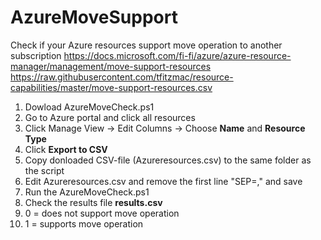 # AzureMoveSupport
Check if your Azure resources support move operation to another subscription
https://docs.microsoft.com/fi-fi/azure/azure-resource-manager/management/move-support-resources
https://raw.githubusercontent.com/tfitzmac/resource-capabilities/master/move-support-resources.csv

1. Dowload AzureMoveCheck.ps1
3. Go to Azure portal and click all resources
4. Click Manage View -> Edit Columns -> Choose **Name** and **Resource Type**
5. Click **Export to CSV**
6. Copy donloaded CSV-file (Azureresources.csv) to the same folder as the script
7. Edit Azureresources.csv and remove the first line "SEP=," and save
8. Run the AzureMoveCheck.ps1
9. Check the results file **results.csv**
10. 0 = does not support move operation
11. 1 = supports move operation
